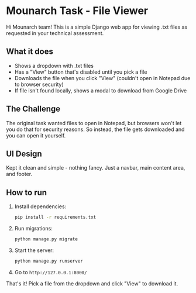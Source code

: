 # Mounarch Task - File Viewer

Hi Mounarch team! This is a simple Django web app for viewing .txt files as requested in your technical assessment.

## What it does

- Shows a dropdown with .txt files
- Has a "View" button that's disabled until you pick a file
- Downloads the file when you click "View" (couldn't open in Notepad due to browser security)
- If file isn't found locally, shows a modal to download from Google Drive

## The Challenge

The original task wanted files to open in Notepad, but browsers won't let you do that for security reasons. So instead, the file gets downloaded and you can open it yourself.

## UI Design

Kept it clean and simple - nothing fancy. Just a navbar, main content area, and footer.

## How to run

1. Install dependencies:
   ```bash
   pip install -r requirements.txt
   ```

2. Run migrations:
   ```bash
   python manage.py migrate
   ```

3. Start the server:
   ```bash
   python manage.py runserver
   ```

4. Go to `http://127.0.0.1:8000/`

That's it! Pick a file from the dropdown and click "View" to download it. 